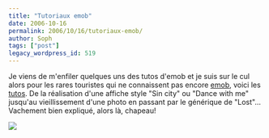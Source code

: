 ```yaml
---
title: "Tutoriaux emob"
date: 2006-10-16
permalink: 2006/10/16/tutoriaux-emob/
author: Soph
tags: ["post"]
legacy_wordpress_id: 519
---
```


Je viens de m'enfiler quelques uns des tutos d'emob et je suis sur le cul alors pour les rares touristes qui ne connaissent pas encore [emob](http://www.emob.fr/dotclear/), voici les [tutos](http://www.emob.fr/dotclear/index.php?Tutoriaux-video). De la réalisation d'une affiche style "Sin city" ou "Dance with me" jusqu'au vieillissement d'une photo en passant par le générique de "Lost"... Vachement bien expliqué, alors là, chapeau!

<img src="https://64k.be/wp-content/uploads/2006/infographie/emob.gif" />

<!-- excerpt -->
